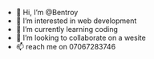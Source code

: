 - 👋 Hi, I’m @Bentroy
- 👀 I’m interested in web development
- 🌱 I’m currently learning coding
- 💞️ I’m looking to collaborate on a wesite
- 📫 reach me on 07067283746

<!---
Bentroy/Bentroy is a ✨ special ✨ repository because its `README.md` (this file) appears on your GitHub profile.
You can click the Preview link to take a look at your changes.
--->
